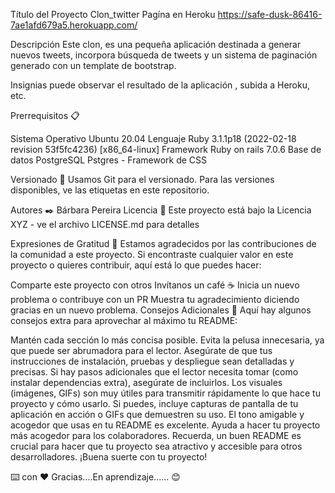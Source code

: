 Título del Proyecto
Clon_twitter
Pagína en Heroku
https://safe-dusk-86416-7ae1afd679a5.herokuapp.com/

Descripción
Este clon, es una pequeña aplicación destinada a generar nuevos tweets, incorpora búsqueda de tweets y un sistema de paginación generado con un template de bootstrap.

Insignias
puede observar el resultado de la aplicación , subida a Heroku, etc.

Prerrequisitos 📋


Sistema Operativo Ubuntu 20.04
Lenguaje Ruby 3.1.1p18 (2022-02-18 revision 53f5fc4236) [x86_64-linux] 
Framework Ruby on rails 7.0.6
Base de datos PostgreSQL
Pstgres - Framework de CSS

Versionado 📌
Usamos Git para el versionado. Para las versiones disponibles, ve las etiquetas en este repositorio.

Autores ✒️
Bárbara Pereira
Licencia 📄
Este proyecto está bajo la Licencia XYZ - ve el archivo LICENSE.md para detalles

Expresiones de Gratitud 🎁
Estamos agradecidos por las contribuciones de la comunidad a este proyecto. Si encontraste cualquier valor en este proyecto o quieres contribuir, aquí está lo que puedes hacer:

Comparte este proyecto con otros
Invítanos un café ☕
Inicia un nuevo problema o contribuye con un PR
Muestra tu agradecimiento diciendo gracias en un nuevo problema.
Consejos Adicionales 📝
Aquí hay algunos consejos extra para aprovechar al máximo tu README:

Mantén cada sección lo más concisa posible. Evita la pelusa innecesaria, ya que puede ser abrumadora para el lector.
Asegúrate de que tus instrucciones de instalación, pruebas y despliegue sean detalladas y precisas. Si hay pasos adicionales que el lector necesita tomar (como instalar dependencias extra), asegúrate de incluirlos.
Los visuales (imágenes, GIFs) son muy útiles para transmitir rápidamente lo que hace tu proyecto y cómo usarlo. Si puedes, incluye capturas de pantalla de tu aplicación en acción o GIFs que demuestren su uso.
El tono amigable y acogedor que usas en tu README es excelente. Ayuda a hacer tu proyecto más acogedor para los colaboradores.
Recuerda, un buen README es crucial para hacer que tu proyecto sea atractivo y accesible para otros desarrolladores. ¡Buena suerte con tu proyecto!

⌨️ con ❤️ Gracias....En aprendizaje...... 😊